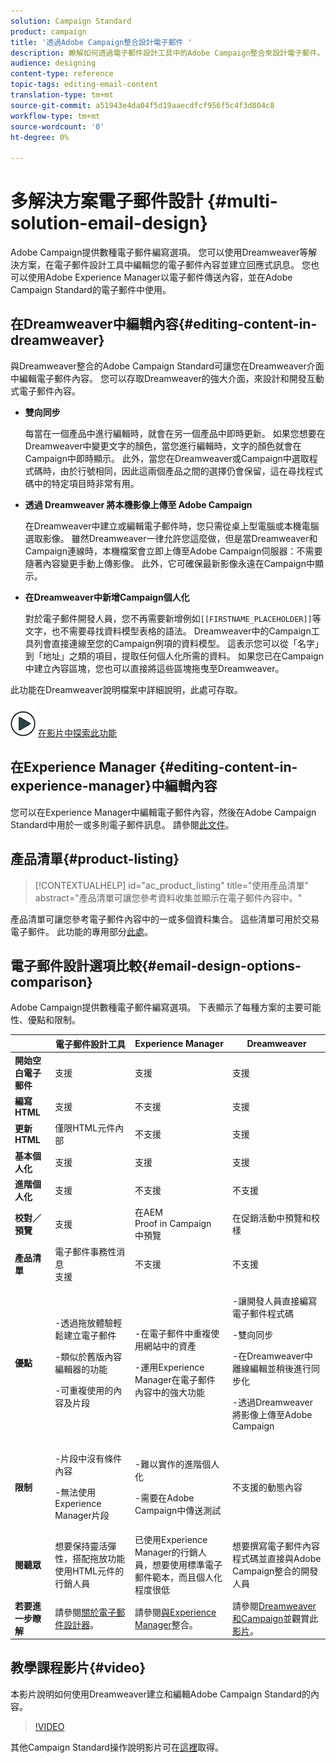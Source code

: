 ```yaml
---
solution: Campaign Standard
product: campaign
title: '透過Adobe Campaign整合設計電子郵件 '
description: 瞭解如何透過電子郵件設計工具中的Adobe Campaign整合來設計電子郵件。
audience: designing
content-type: reference
topic-tags: editing-email-content
translation-type: tm+mt
source-git-commit: a51943e4da04f5d19aaecdfcf956f5c4f3d804c8
workflow-type: tm+mt
source-wordcount: '0'
ht-degree: 0%

---
```



# 多解決方案電子郵件設計 {#multi-solution-email-design}

Adobe Campaign提供數種電子郵件編寫選項。 您可以使用Dreamweaver等解決方案，在電子郵件設計工具中編輯您的電子郵件內容並建立回應式訊息。 您也可以使用Adobe Experience Manager以電子郵件傳送內容，並在Adobe Campaign Standard的電子郵件中使用。

## 在Dreamweaver中編輯內容{#editing-content-in-dreamweaver}

與Dreamweaver整合的Adobe Campaign Standard可讓您在Dreamweaver介面中編輯電子郵件內容。 您可以存取Dreamweaver的強大介面，來設計和開發互動式電子郵件內容。

* **雙向同步**

   每當在一個產品中進行編輯時，就會在另一個產品中即時更新。 如果您想要在Dreamweaver中變更文字的顏色，當您進行編輯時，文字的顏色就會在Campaign中即時顯示。 此外，當您在Dreamweaver或Campaign中選取程式碼時，由於行號相同，因此這兩個產品之間的選擇仍會保留，這在尋找程式碼中的特定項目時非常有用。

* **透過 Dreamweaver 將本機影像上傳至 Adobe Campaign**

   在Dreamweaver中建立或編輯電子郵件時，您只需從桌上型電腦或本機電腦選取影像。 雖然Dreamweaver一律允許您這麼做，但是當Dreamweaver和Campaign連線時，本機檔案會立即上傳至Adobe Campaign伺服器：不需要隨著內容變更手動上傳影像。 此外，它可確保最新影像永遠在Campaign中顯示。

* **在Dreamweaver中新增Campaign個人化**

   對於電子郵件開發人員，您不再需要新增例如`[[FIRSTNAME_PLACEHOLDER]]`等文字，也不需要尋找資料模型表格的語法。 Dreamweaver中的Campaign工具列會直接連線至您的Campaign例項的資料模型。 這表示您可以從「名字」到「地址」之類的項目，提取任何個人化所需的資料。 如果您已在Campaign中建立內容區塊，您也可以直接將這些區塊拖曳至Dreamweaver。

此功能在Dreamweaver說明檔案中詳細說明，此處可存取[](https://helpx.adobe.com/tw/dreamweaver/using/working-with-dreamweaver-and-campaign.html)。

![](assets/do-not-localize/how-to-video.png) [在影片中探索此功能](#video)

## 在Experience Manager {#editing-content-in-experience-manager}中編輯內容

您可以在Experience Manager中編輯電子郵件內容，然後在Adobe Campaign Standard中用於一或多則電子郵件訊息。 請參閱[此文件](../../integrating/using/integrating-with-experience-manager.md)。

## 產品清單{#product-listing}

>[!CONTEXTUALHELP]
>id="ac_product_listing"
>title="使用產品清單"
>abstract="產品清單可讓您參考資料收集並顯示在電子郵件內容中。"

產品清單可讓您參考電子郵件內容中的一或多個資料集合。 這些清單可用於交易電子郵件。 此功能的專用部分[此處](../../channels/using/editing-transactional-message.md#using-product-listings-in-a-transactional-message)。

## 電子郵件設計選項比較{#email-design-options-comparison}

Adobe Campaign提供數種電子郵件編寫選項。 下表顯示了每種方案的主要可能性、優點和限制。

<table> 
 <thead> 
  <tr> 
   <th> </th> 
   <th> 電子郵件設計工具<br /> </th> 
   <th> Experience Manager<br /> </th> 
   <th> Dreamweaver<br /> </th> 
  </tr> 
 </thead> 
 <tbody> 
  <tr> 
   <td> <strong>開始空白電子郵件</strong><br /> </td> 
   <td> 支援<br /> </td> 
   <td> 支援<br /> </td> 
   <td> 支援<br /> </td> 
  </tr> 
  <tr> 
   <td> <strong>編寫HTML</strong><br /> </td> 
   <td> 支援<br /> </td> 
   <td> 不支援<br /> </td> 
   <td> 支援<br /> </td> 
  </tr> 
  <tr> 
   <td> <strong>更新HTML</strong><br /> </td> 
   <td> 僅限HTML元件內部<br /> </td> 
   <td> 不支援<br /> </td> 
   <td> 支援<br /> </td> 
  </tr> 
  <tr> 
   <td> <strong>基本個人化</strong><br /> </td> 
   <td> 支援<br /> </td> 
   <td> 支援<br /> </td> 
   <td> 支援<br /> </td> 
  </tr> 
  <tr> 
   <td> <strong>進階個人化</strong><br /> </td> 
   <td> 支援<br /> </td> 
   <td> 不支援<br /> </td> 
   <td> 不支援<br /> </td> 
  </tr> 
  <tr> 
   <td> <strong>校對／預覽</strong><br /> </td> 
   <td> 支援<br /> </td> 
   <td> 在AEM<br /> Proof in Campaign<br />中預覽 </td> 
   <td> 在促銷活動中預覽和校樣<br /> </td> 
  </tr> 
  <tr> 
   <td> <strong>產品清單</strong><br /> </td> 
   <td> 電子郵件事務性消息<br />支援 </td> 
   <td> 不支援<br /> </td> 
   <td> 不支援<br /> </td> 
  </tr> 
  <tr> 
   <td> <strong>優點</strong><br /> </td> 
   <td> 
     <p>-透過拖放體驗輕鬆建立電子郵件</p>
     <p>-類似於舊版內容編輯器的功能</p>
     <p>-可重複使用的內容及片段</p>
  </td> 
   <td> 
     <p>-在電子郵件中重複使用網站中的資產</p>
     <p>-運用Experience Manager在電子郵件內容中的強大功能</p>
    </td> 
   <td> 
    <p>-讓開發人員直接編寫電子郵件程式碼</p>
    <p>-雙向同步</p>
    <p>-在Dreamweaver中離線編輯並稍後進行同步化</p>
    <p>-透過Dreamweaver將影像上傳至Adobe Campaign</p>
  </td> 
  </tr> 
  <tr> 
   <td> <strong>限制</strong><br /> </td> 
   <td> 
     <p>-片段中沒有條件內容</p>
     <p>-無法使用Experience Manager片段</p>
  </td> 
   <td> 
     <p>-難以實作的進階個人化</p>
     <p>-需要在Adobe Campaign中傳送測試</p>
  </td> 
   <td> 不支援的動態內容<br /> </td> 
  </tr> 
  <tr> 
   <td> <strong>閱聽眾</strong><br /> </td> 
   <td> 想要保持靈活彈性，搭配拖放功能使用HTML元件的行銷人員<br /> </td> 
   <td> 已使用Experience Manager的行銷人員，想要使用標準電子郵件範本，而且個人化程度很低<br /> </td> 
   <td> 想要撰寫電子郵件內容程式碼並直接與Adobe Campaign整合的開發人員<br /> </td> 
  </tr> 
  <tr> 
   <td> <strong>若要進一步瞭解</strong><br /> </td> 
   <td> 請參閱<a href="../../designing/using/designing-content-in-adobe-campaign.md">關於電子郵件設計器</a>。<br /> </td> 
   <td> 請參閱<a href="../../integrating/using/integrating-with-experience-manager.md">與Experience Manager</a>整合。<br /> </td> 
   <td> 請參閱<a href="https://helpx.adobe.com/dreamweaver/using/working-with-dreamweaver-and-campaign.html">Dreamweaver和Campaign</a>並觀賞此<a href="#video">影片</a>。<br /> </td> 
  </tr> 
 </tbody> 
</table>

## 教學課程影片{#video}

本影片說明如何使用Dreamweaver建立和編輯Adobe Campaign Standard的內容。

>[!VIDEO](https://video.tv.adobe.com/v/23121?quality=12&captions=eng)

其他Campaign Standard操作說明影片可在[這裡](https://experienceleague.adobe.com/docs/campaign-standard-learn/tutorials/overview.html?lang=zh-Hant)取得。
